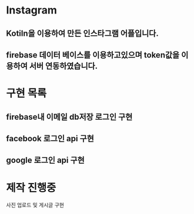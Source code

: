 # Instagram
Kotiln을 이용하여 만든 인스타그램 어플입니다.
-------------
firebase 데이터 베이스를 이용하고있으며 token값을 이용하여 서버 연동하였습니다.
-------------
# 구현 목록
firebase내 이메일 db저장 로그인 구현
-------------
facebook 로그인 api 구현
-------------
google 로그인 api 구현
-------------
# 제작 진행중
사진 업로드 및 게시글 구현 


